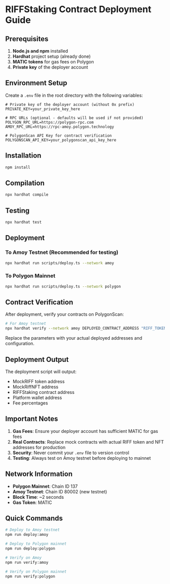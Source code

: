 # RIFFStaking Contract Deployment Guide

## Prerequisites

1. **Node.js and npm** installed
2. **Hardhat** project setup (already done)
3. **MATIC tokens** for gas fees on Polygon
4. **Private key** of the deployer account

## Environment Setup

Create a `.env` file in the root directory with the following variables:

```env
# Private key of the deployer account (without 0x prefix)
PRIVATE_KEY=your_private_key_here

# RPC URLs (optional - defaults will be used if not provided)
POLYGON_RPC_URL=https://polygon-rpc.com
AMOY_RPC_URL=https://rpc-amoy.polygon.technology

# PolygonScan API Key for contract verification
POLYGONSCAN_API_KEY=your_polygonscan_api_key_here
```

## Installation

```bash
npm install
```

## Compilation

```bash
npx hardhat compile
```

## Testing

```bash
npx hardhat test
```

## Deployment

### To Amoy Testnet (Recommended for testing)

```bash
npx hardhat run scripts/deploy.ts --network amoy
```

### To Polygon Mainnet

```bash
npx hardhat run scripts/deploy.ts --network polygon
```

## Contract Verification

After deployment, verify your contracts on PolygonScan:

```bash
# For Amoy testnet
npx hardhat verify --network amoy DEPLOYED_CONTRACT_ADDRESS "RIFF_TOKEN_ADDRESS" "RIFF_NFT_ADDRESS" "PLATFORM_WALLET_ADDRESS" 5 15
```

Replace the parameters with your actual deployed addresses and configuration.

## Deployment Output

The deployment script will output:
- MockRIFF token address
- MockRiffNFT address  
- RIFFStaking contract address
- Platform wallet address
- Fee percentages

## Important Notes

1. **Gas Fees**: Ensure your deployer account has sufficient MATIC for gas fees
2. **Real Contracts**: Replace mock contracts with actual RIFF token and NFT addresses for production
3. **Security**: Never commit your `.env` file to version control
4. **Testing**: Always test on Amoy testnet before deploying to mainnet

## Network Information

- **Polygon Mainnet**: Chain ID 137
- **Amoy Testnet**: Chain ID 80002 (new testnet)
- **Block Time**: ~2 seconds
- **Gas Token**: MATIC

## Quick Commands

```bash
# Deploy to Amoy testnet
npm run deploy:amoy

# Deploy to Polygon mainnet
npm run deploy:polygon

# Verify on Amoy
npm run verify:amoy

# Verify on Polygon mainnet
npm run verify:polygon
``` 